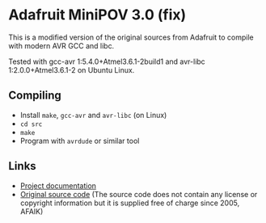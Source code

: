 # Adafruit MiniPOV 3.0 (fix)

This is a modified version of the original sources from Adafruit to compile with modern AVR GCC and libc.

Tested with gcc-avr 1:5.4.0+Atmel3.6.1-2build1 and avr-libc 1:2.0.0+Atmel3.6.1-2 on Ubuntu Linux.

## Compiling

* Install `make`, `gcc-avr` and `avr-libc` (on Linux)
* `cd src`
* `make`
* Program with `avrdude` or similar tool

## Links

* [Project documentation](https://learn.adafruit.com/minipov3?view=all)
* [Original source code](http://learn.adafruit.com/system/assets/assets/000/010/177/original/minipovfirmware.zip)
  (The source code does not contain any license or copyright information but it is supplied free of charge since 2005, AFAIK)